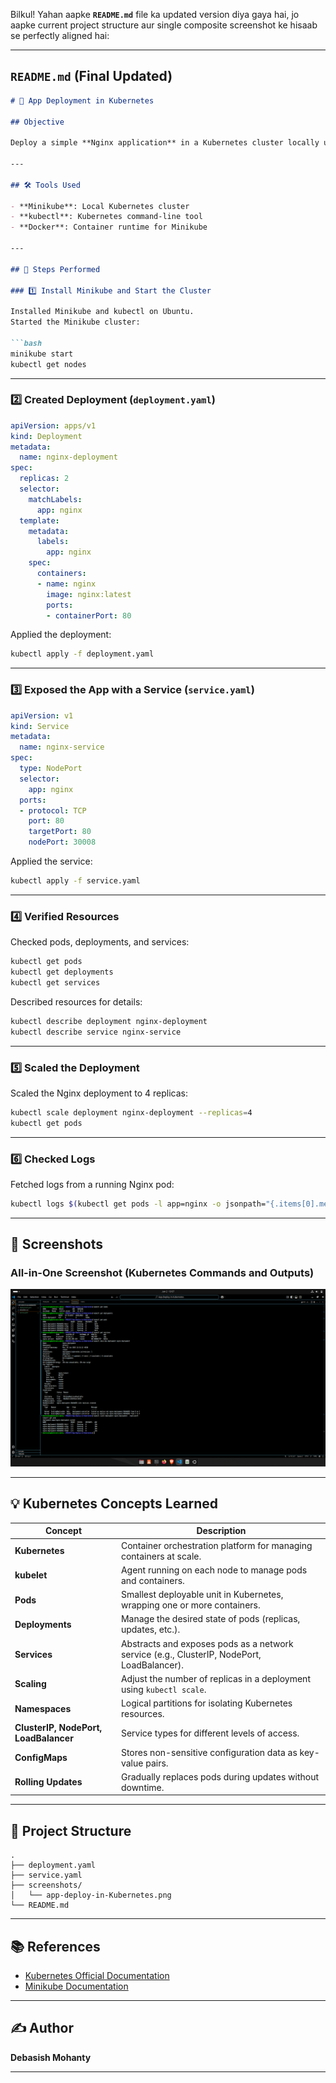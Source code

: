 Bilkul! Yahan aapke **`README.md`** file ka updated version diya gaya hai, jo aapke current project structure aur single composite screenshot ke hisaab se perfectly aligned hai:

---

## `README.md` (Final Updated)

````markdown
# 🚀 App Deployment in Kubernetes

## Objective

Deploy a simple **Nginx application** in a Kubernetes cluster locally using **Minikube**. Learn how to manage Kubernetes resources like deployments and services, scale applications, and verify resource states using `kubectl`.

---

## 🛠️ Tools Used

- **Minikube**: Local Kubernetes cluster
- **kubectl**: Kubernetes command-line tool
- **Docker**: Container runtime for Minikube

---

## 📝 Steps Performed

### 1️⃣ Install Minikube and Start the Cluster

Installed Minikube and kubectl on Ubuntu.  
Started the Minikube cluster:

```bash
minikube start
kubectl get nodes
````

---

### 2️⃣ Created Deployment (`deployment.yaml`)

```yaml
apiVersion: apps/v1
kind: Deployment
metadata:
  name: nginx-deployment
spec:
  replicas: 2
  selector:
    matchLabels:
      app: nginx
  template:
    metadata:
      labels:
        app: nginx
    spec:
      containers:
      - name: nginx
        image: nginx:latest
        ports:
        - containerPort: 80
```

Applied the deployment:

```bash
kubectl apply -f deployment.yaml
```

---

### 3️⃣ Exposed the App with a Service (`service.yaml`)

```yaml
apiVersion: v1
kind: Service
metadata:
  name: nginx-service
spec:
  type: NodePort
  selector:
    app: nginx
  ports:
  - protocol: TCP
    port: 80
    targetPort: 80
    nodePort: 30008
```

Applied the service:

```bash
kubectl apply -f service.yaml
```

---

### 4️⃣ Verified Resources

Checked pods, deployments, and services:

```bash
kubectl get pods
kubectl get deployments
kubectl get services
```

Described resources for details:

```bash
kubectl describe deployment nginx-deployment
kubectl describe service nginx-service
```

---

### 5️⃣ Scaled the Deployment

Scaled the Nginx deployment to 4 replicas:

```bash
kubectl scale deployment nginx-deployment --replicas=4
kubectl get pods
```

---

### 6️⃣ Checked Logs

Fetched logs from a running Nginx pod:

```bash
kubectl logs $(kubectl get pods -l app=nginx -o jsonpath="{.items[0].metadata.name}")
```

---

## 📸 Screenshots

### All-in-One Screenshot (Kubernetes Commands and Outputs)

![Kubernetes Resources](screenshots/app-deploy-in-Kubernetes.png)

---

## 💡 Kubernetes Concepts Learned

| Concept                               | Description                                                                                |
| ------------------------------------- | ------------------------------------------------------------------------------------------ |
| **Kubernetes**                        | Container orchestration platform for managing containers at scale.                         |
| **kubelet**                           | Agent running on each node to manage pods and containers.                                  |
| **Pods**                              | Smallest deployable unit in Kubernetes, wrapping one or more containers.                   |
| **Deployments**                       | Manage the desired state of pods (replicas, updates, etc.).                                |
| **Services**                          | Abstracts and exposes pods as a network service (e.g., ClusterIP, NodePort, LoadBalancer). |
| **Scaling**                           | Adjust the number of replicas in a deployment using `kubectl scale`.                       |
| **Namespaces**                        | Logical partitions for isolating Kubernetes resources.                                     |
| **ClusterIP, NodePort, LoadBalancer** | Service types for different levels of access.                                              |
| **ConfigMaps**                        | Stores non-sensitive configuration data as key-value pairs.                                |
| **Rolling Updates**                   | Gradually replaces pods during updates without downtime.                                   |

---

## 📂 Project Structure

```
.
├── deployment.yaml
├── service.yaml
├── screenshots/
│   └── app-deploy-in-Kubernetes.png
└── README.md
```

---

## 📚 References

* [Kubernetes Official Documentation](https://kubernetes.io/docs/home/)
* [Minikube Documentation](https://minikube.sigs.k8s.io/docs/)

---

## ✍️ Author

**Debasish Mohanty**

---
